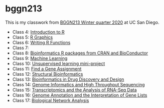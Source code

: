# bggn213

This is my classwork from [BGGN213 Winter quarter 2020](https://bioboot.github.io/bggn213_W20/lectures/) at UC San Diego.

- Class 4:  [Introduction to R]()
- Class 5:  [R Graphics]()
- Class 6:  [Writing R Functions](Lect6/Lecture06.md)
- Class 7:  
- Class 8:  [Bioinformatics R packages from CRAN and BioConductor]()
- Class 9:  [Machine Learning](Lect9/class_lect9_markdown.md)
- Class 10: [Unsupervised learning mini-project](https://github.com/rmcvicar-sbp/bggn213/blob/master/Lect10/class10.md)
- Class 11: [Find a Gene Assignment]() 
- Class 12: [Structural Bioinformatics]()
- Class 13: [Bioinformatics in Drug Discovery and Design]()
- Class 14: [Genome Informatics and High Throughput Sequencing]()
- Class 15: [Transcriptomics and the Analysis of RNA-Seq Data]()
- Class 16: [Genome Annotation and the Interpretation of Gene Lists]()
- Class 17: [Biological Network Analysis]()
